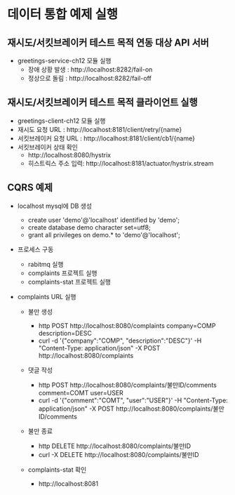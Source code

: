 
# 데이터 통합 예제 실행

## 재시도/서킷브레이커 테스트 목적 연동 대상 API 서버

* greetings-service-ch12 모듈 실행
  * 장애 상황 발생 : http://localhost:8282/fail-on 
  * 정상으로 돌림 : http://localhost:8282/fail-off
 
## 재시도/서킷브레이커 테스트 목적 클라이언트 실행

* greetings-client-ch12 모듈 실행
* 재시도 요청 URL : http://localhost:8181/client/retry/{name}
* 서킷브레이커 요청 URL : http://localhost:8181/client/cb1/{name}
* 서킷브레이커 상태 확인
  * http://localhost:8080/hystrix
  * 히스트릭스 주소 입력: http://localhost:8181/actuator/hystrix.stream

## CQRS 예제

* localhost mysql에 DB 생성
  * create user 'demo'@'localhost' identified by 'demo';    
  * create database demo character set=utf8;
  * grant all privileges on demo.* to 'demo'@'localhost';

* 프로세스 구동
  * rabitmq 실행
  * complaints 프로젝트 실행
  * complaints-stat 프로젝트 실행

* complaints URL 실행
  * 불만 생성
    * http POST http://localhost:8080/complaints company=COMP description=DESC
    * curl -d '{"company":"COMP", "description":"DESC"}' -H "Content-Type: application/json" -X POST http://localhost:8080/complaints
  * 댓글 작성
    * http POST http://localhost:8080/complaints/불만ID/comments comment=COMT user=USER
    * curl -d '{"comment":"COMT", "user":"USER"}' -H "Content-Type: application/json" -X POST http://localhost:8080/complaints/불만ID/comments
  * 불만 종료
    * http DELETE http://localhost:8080/complaints/불만ID
    * curl -X DELETE http://localhost:8080/complaints/불만ID

  * complaints-stat 확인
    * http://localhost:8081
